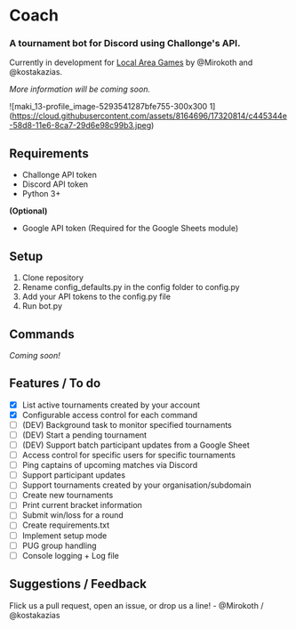 # Coach
### A tournament bot for Discord using Challonge's API.
Currently in development for [Local Area Games](https://www.localareagames.com/) by @Mirokoth and @kostakazias.

_More information will be coming soon._

![maki_13-profile_image-5293541287bfe755-300x300 1]
(https://cloud.githubusercontent.com/assets/8164696/17320814/c445344e-58d8-11e6-8ca7-29d6e98c99b3.jpeg)

## Requirements
- Challonge API token
- Discord API token
- Python 3+

**(Optional)**
- Google API token (Required for the Google Sheets module)

## Setup

1. Clone repository
2. Rename config_defaults.py in the config folder to config.py
3. Add your API tokens to the config.py file
4. Run bot.py

## Commands
_Coming soon!_

## Features / To do

- [x] List active tournaments created by your account
- [x] Configurable access control for each command
- [ ] (DEV) Background task to monitor specified tournaments
- [ ] (DEV) Start a pending tournament
- [ ] (DEV) Support batch participant updates from a Google Sheet
- [ ] Access control for specific users for specific tournaments
- [ ] Ping captains of upcoming matches via Discord
- [ ] Support participant updates
- [ ] Support tournaments created by your organisation/subdomain
- [ ] Create new tournaments
- [ ] Print current bracket information
- [ ] Submit win/loss for a round
- [ ] Create requirements.txt
- [ ] Implement setup mode
- [ ] PUG group handling
- [ ] Console logging + Log file

## Suggestions / Feedback
Flick us a pull request, open an issue, or drop us a line! - @Mirokoth / @kostakazias
